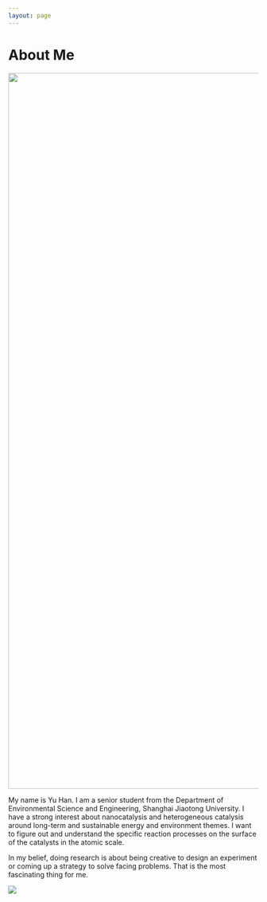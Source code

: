 ```yaml
---
layout: page
---
```


# About Me

<img src="/images/mmexport1523106791576.jpg" class="floatpic" width="1080" height="1440">

My name is Yu Han. I am a senior student from the Department of Environmental Science and Engineering, Shanghai Jiaotong University. I have a strong interest about nanocatalysis and heterogeneous catalysis around long-term and sustainable energy and environment themes. I want to figure out and understand the specific reaction processes on the surface of the catalysts in the atomic scale.

In my belief, doing research is about being creative to design an experiment or coming up a strategy to solve facing problems. That is the most fascinating thing for me.

<a href="https://clustrmaps.com/site/1ag43"  title="Visit tracker"><img src="//www.clustrmaps.com/map_v2.png?d=LxPP3KEzl1CH0gjFfWYHLifksDHauHSymsyBvwTWVsA&cl=ffffff" /></a>







